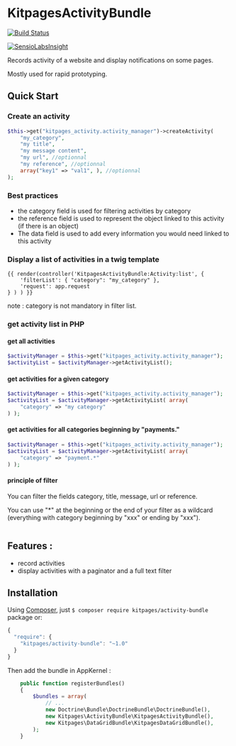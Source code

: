 KitpagesActivityBundle
======================

[![Build Status](https://travis-ci.org/kitpages/KitpagesActivityBundle.svg?branch=master)](https://travis-ci.org/kitpages/KitpagesActivityBundle)

[![SensioLabsInsight](https://insight.sensiolabs.com/projects/d63cc087-a033-428a-bdf9-9870bfbf4dd7/small.png)](https://insight.sensiolabs.com/projects/d63cc087-a033-428a-bdf9-9870bfbf4dd7)

Records activity of a website and display notifications on some pages.

Mostly used for rapid prototyping.

## Quick Start

### Create an activity

```php
$this->get("kitpages_activity.activity_manager")->createActivity(
    "my_category",
    "my title",
    "my message content",
    "my url", //optionnal
    "my reference", //optionnal
    array("key1" => "val1", ), //optionnal
);
```

### Best practices

* the category field is used for filtering activities by category
* the reference field is used to represent the object linked to this activity (if there is an object)
* The data field is used to add every information you would need linked to this activity

### Display a list of activities in a twig template

```twig
{{ render(controller('KitpagesActivityBundle:Activity:list', {
    'filterList': { "category": "my_category" },
    'request': app.request
} ) ) }}
```

note : category is not mandatory in filter list.

### get activity list in PHP

#### get all activities

```php
$activityManager = $this->get("kitpages_activity.activity_manager");
$activityList = $activityManager->getActivityList();
```

#### get activities for a given category

```php
$activityManager = $this->get("kitpages_activity.activity_manager");
$activityList = $activityManager->getActivityList( array(
    "category" => "my category"
) );
```

#### get activities for all categories beginning by "payments."

```php
$activityManager = $this->get("kitpages_activity.activity_manager");
$activityList = $activityManager->getActivityList( array(
    "category" => "payment.*"
) );
```

#### principle of filter

You can filter the fields category, title, message, url or reference.

You can use "*" at the beginning or the end of your filter as a wildcard (everything
with category beginning by "xxx" or ending by "xxx").

```php

```

## Features :

* record activities
* display activities with a paginator and a full text filter

## Installation

Using [Composer](http://getcomposer.org/), just `$ composer require kitpages/activity-bundle` package or:

```javascript
{
  "require": {
    "kitpages/activity-bundle": "~1.0"
  }
}
```

Then add the bundle in AppKernel :

```php
    public function registerBundles()
    {
        $bundles = array(
            // ...
            new Doctrine\Bundle\DoctrineBundle\DoctrineBundle(),
            new Kitpages\ActivityBundle\KitpagesActivityBundle(),
            new Kitpages\DataGridBundle\KitpagesDataGridBundle(),
        );
    }
```
